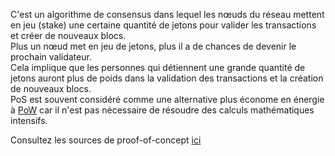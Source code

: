 C'est un algorithme de consensus dans lequel les nœuds du réseau mettent en jeu (stake) une certaine quantité de jetons pour valider les transactions et créer de nouveaux blocs.  
Plus un nœud met en jeu de jetons, plus il a de chances de devenir le prochain validateur.  
Cela implique que les personnes qui détiennent une grande quantité de jetons auront plus de poids dans la validation des transactions et la création de nouveaux blocs.  
PoS est souvent considéré comme une alternative plus économe en énergie à [PoW](../proof-of-work) car il n'est pas nécessaire de résoudre des calculs mathématiques intensifs.

Consultez les sources de proof-of-concept [ici](poc.py)